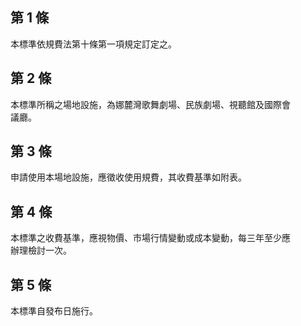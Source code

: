 第 1 條
-------
本標準依規費法第十條第一項規定訂定之。

第 2 條
-------
本標準所稱之場地設施，為娜麓灣歌舞劇場、民族劇場、視聽館及國際會  
議廳。

第 3 條
-------
申請使用本場地設施，應徵收使用規費，其收費基準如附表。

第 4 條
-------
本標準之收費基準，應視物價、市場行情變動或成本變動，每三年至少應  
辦理檢討一次。

第 5 條
-------
本標準自發布日施行。

